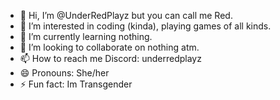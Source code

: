 - 👋 Hi, I’m @UnderRedPlayz but you can call me Red.
- 👀 I’m interested in coding (kinda), playing games of all kinds.
- 🌱 I’m currently learning nothing.
- 💞️ I’m looking to collaborate on nothing atm.
- 📫 How to reach me Discord: underredplayz
- 😄 Pronouns: She/her
- ⚡ Fun fact: Im Transgender

<!---
UnderRedPlayz-1/UnderRedPlayz-1 is a ✨ special ✨ repository because its `README.md` (this file) appears on your GitHub profile.
You can click the Preview link to take a look at your changes.
--->
